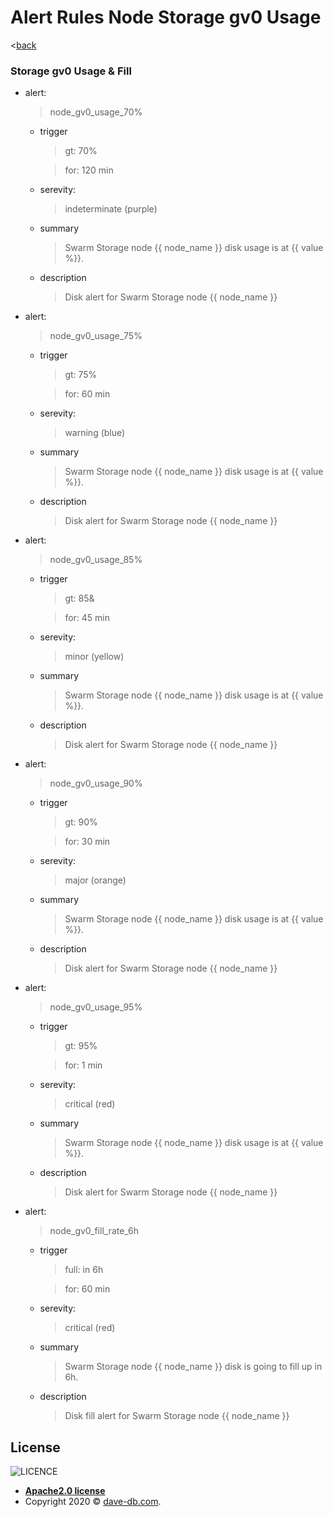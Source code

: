 <!--
* Copyright 2020 @dave-db.com
*
* Licensed under the Apache License, Version 2.0 (the "License");
* you may not use this file except in compliance with the License.
* You may obtain a copy of the License at
*    http://www.apache.org/licenses/LICENSE-2.0
*
* Unless required by applicable law or agreed to in writing, software
* distributed under the License is distributed on an "AS IS" BASIS,
* WITHOUT WARRANTIES OR CONDITIONS OF ANY KIND, either express or implied.
* See the License for the specific language governing permissions and
* limitations under the License.
-->

<!--
 * --------------------------------------------------------------------------------
 * Description:
 *        ToDo:
 * --------------------------------------------------------------------------------
 -->

# Alert Rules Node Storage gv0 Usage
<[back](./prom)

### Storage gv0 Usage & Fill
- alert: 
    > node_gv0_usage_70%
    - trigger
        > gt: 70%

        > for: 120 min
    - serevity: 
        > indeterminate (purple)
    - summary
        > Swarm Storage node {{ node_name }} disk usage is at {{ value %}}.
    - description
        > Disk alert for Swarm Storage node {{ node_name }}

- alert: 
    > node_gv0_usage_75%
    - trigger
        > gt: 75%

        > for: 60 min
    - serevity:
        > warning (blue)
    - summary
        > Swarm Storage node {{ node_name }} disk usage is at {{ value %}}.
    - description
        > Disk alert for Swarm Storage node {{ node_name }}

- alert: 
    > node_gv0_usage_85%
    - trigger
        > gt: 85&

        > for: 45 min
    - serevity:
        > minor (yellow)
    - summary
        > Swarm Storage node {{ node_name }} disk usage is at {{ value %}}.
    - description
        > Disk alert for Swarm Storage node {{ node_name }}

- alert: 
    > node_gv0_usage_90%
    - trigger
        > gt: 90%

        > for: 30 min
    - serevity:
        > major (orange)
    - summary
        > Swarm Storage node {{ node_name }} disk usage is at {{ value %}}.
    - description
        > Disk alert for Swarm Storage node {{ node_name }}

- alert: 
    > node_gv0_usage_95%
    - trigger
        > gt: 95%

        > for: 1 min
    - serevity:
        > critical (red)
    - summary
        > Swarm Storage node {{ node_name }} disk usage is at {{ value %}}.
    - description
        > Disk alert for Swarm Storage node {{ node_name }}

- alert: 
    > node_gv0_fill_rate_6h
    - trigger
        > full: in 6h

        > for: 60 min
    - serevity:
        > critical (red)
    - summary
        > Swarm Storage node {{ node_name }} disk is going to fill up in 6h.
    - description
        > Disk fill alert for Swarm Storage node {{ node_name }}

## License

![LICENCE](https://img.shields.io/github/license/davedb459/davedb-api)

- **[Apache2.0 license](http://www.apache.org/licenses/LICENSE-2.0)**
- Copyright 2020 © <a href="https://github.com/davedb459/davedb.api.git" target="_blank">dave-db.com</a>.